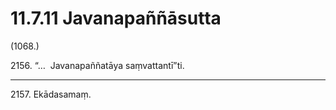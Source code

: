 

# 11.7.11 Javanapaññāsutta




(1068.)

2156\. “…  Javanapaññatāya saṃvattantī”ti.

---

2157\. Ekādasamaṃ.





